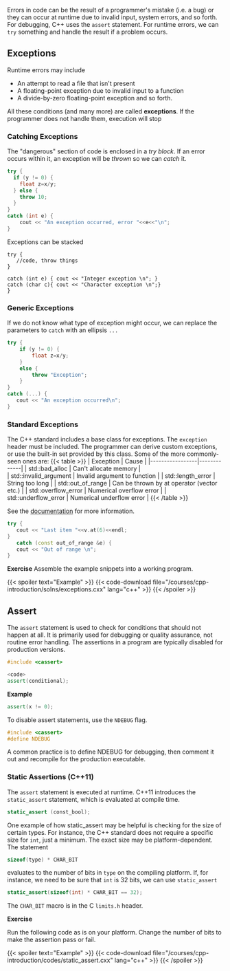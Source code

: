 Errors in code can be the result of a programmer's mistake (i.e. a bug) or they can occur at runtime due to invalid input, system errors, and so forth.  For debugging, C++ uses the `assert` statement.  For runtime errors, we can `try` something and handle the result if a problem occurs.

## Exceptions

Runtime errors may include
* An attempt to read a file that isn't present 
* A floating-point exception due to invalid input to a function
* A divide-by-zero floating-point exception
and so forth.

All these conditions (and many more) are called __exceptions__.  If the programmer does not handle them, execution will stop  

### Catching Exceptions

The "dangerous" section of code is enclosed in a _try block_.  If an error occurs within it, an exception will be _thrown_ so we can _catch_ it. 

```c++
try {
  if (y != 0) {
    float z=x/y;
  } else {
    throw 10;
  }
}
catch (int e) {
    cout << "An exception occurred, error "<<e<<"\n";
}
```

Exceptions can be stacked
```c+++
try {
   //code, throw things
}

catch (int e) { cout << "Integer exception \n"; }
catch (char c){ cout << "Character exception \n";}
}
```

### Generic Exceptions

If we do not know what type of exception might occur, we can replace the parameters to `catch` with an ellipsis `...`
```c++
try {
    if (y != 0) {
        float z=x/y;
    }
    else {
        throw "Exception";
    }
}
catch (...) {
   cout << "An exception occurred\n";
}
```

### Standard Exceptions

The C++ standard includes a base class for exceptions.  The `exception` header must be included. The programmer can derive custom exceptions, or use the built-in set provided by this class.  Some of the more commonly-seen ones are:
{{< table >}}
|   Exception     |    Cause    |
|-----------------|-------------|
| std::bad_alloc  | Can't allocate memory |   
| std::invalid_argument  | Invalid argument to function |
| std::length_error      | String too long |
| std::out_of_range      | Can be thrown by at operator (vector etc.) |
| std::overflow_error    | Numerical overflow error |
| std::underflow_error    | Numerical underflow error |
{{< /table >}}

See the [documentation](https://en.cppreference.com/w/cpp/error/exception) for more information.

```c++
try {
   cout << "Last item "<<v.at(6)<<endl;
}
   catch (const out_of_range &e) {
   cout << "Out of range \n";
}
```

**Exercise**
Assemble the example snippets into a working program.

{{< spoiler text="Example" >}}
{{< code-download file="/courses/cpp-introduction/solns/exceptions.cxx" lang="c++" >}}
{{< /spoiler >}}

## Assert

The `assert` statement is used to check for conditions that should not happen at all.  It is primarily used for debugging or quality assurance, not routine error handling.  The assertions in a program are typically disabled for production versions.

```c++
#include <cassert>

<code>
assert(conditional);
```

**Example**

```c++
assert(x != 0);
```

To disable assert statements, use the `NDEBUG` flag.
```c++
#include <cassert>
#define NDEBUG
```

A common practice is to define NDEBUG for debugging, then comment it out and recompile for the production executable.

### Static Assertions (C++11)

The `assert` statement is executed at runtime.  C++11 introduces the `static_assert` statement, which is evaluated at compile time.  
```c++
static_assert (const_bool);
```

One example of how static_assert may be helpful is checking for the size of certain types.  For instance, the C++ standard does not require a specific size for `int`, just a minimum.  The exact size may be platform-dependent.  The statement
```c++
sizeof(type) * CHAR_BIT
```
evaluates to the number of bits in `type` on the compiling platform.  If, for instance, we need to be sure that `int` is 32 bits, we can use `static_assert`
```c++
static_assert(sizeof(int) * CHAR_BIT == 32);
```
The `CHAR_BIT` macro is in the C `limits.h` header.

**Exercise**

Run the following code as is on your platform. Change the number of bits to make the assertion pass or fail.

{{< spoiler text="Example" >}}
{{< code-download file="/courses/cpp-introduction/codes/static_assert.cxx" lang="c++" >}}
{{< /spoiler >}}
